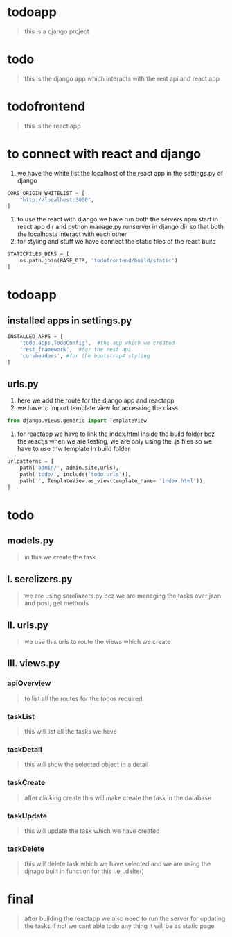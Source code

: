 # todoapp
>this is a django project
# todo
>this is the django app which interacts with the rest api and react app
# todofrontend
>this is the react app
# to connect with react and django
1. we have the white list the localhost of the react app in the settings.py of django
```python
CORS_ORIGIN_WHITELIST = [
    "http://localhost:3000",
]
```
1. to use the react with django we have run both the servers npm start in react app dir and python manage.py runserver in django dir so that both the localhosts interact with each other
1. for styling and stuff we have connect the static files of the react build 
```python
STATICFILES_DIRS = [
    os.path.join(BASE_DIR, 'todofrontend/build/static')
]
```
# todoapp
## installed apps in settings.py
```python
INSTALLED_APPS = [
    'todo.apps.TodoConfig',  #the app which we created
    'rest_framework',  #for the rest api
    'corsheaders', #for the bootstrap4 styling
]
```
## urls.py
1. here we add the route for the django app and reactapp
1. we have to import template view for accessing the class 
```python
from django.views.generic import TemplateView
```
1. for reactapp we have to link the index.html inside the build folder bcz the reactjs when we are testing, we are only using the .js files so we have to use thw template in build folder
```python
urlpatterns = [
    path('admin/', admin.site.urls),
    path('todo/', include('todo.urls')),
    path('', TemplateView.as_view(template_name= 'index.html')),
]
```
# todo
## models.py 
>in this we create the task
## l. serelizers.py
>we are using sereliazers.py bcz we are managing the tasks over json and post, get methods
## ll. urls.py
>we use this urls to route the views which we create
## lll. views.py
### apiOverview
>to list all the routes for the todos required
### taskList
>this will list all the tasks we have
### taskDetail
>this will show the selected object in a detail
### taskCreate
>after clicking create this will make create the task in the database
### taskUpdate
>this will update the task which we have created
### taskDelete
>this will delete task which we have selected and we are using the djnago built in function for this i.e, .delte()

# final
>after building the reactapp we also need to run the server for updating the tasks if not we cant able todo any thing it will be as static page
